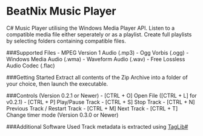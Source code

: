 BeatNix Music Player
=======
C# Music Player utilising the Windows Media Player API. Listen to a compatible media file either seperately or as a playlist. Create full playlists by selecting folders containing compatible files.

###Supported Files
	- MPEG Version 1 Audio (.mp3)
    - Ogg Vorbis (.ogg)
    - Windows Media Audio (.wma)
    - Waveform Audio (.wav)
    - Free Lossless Audio Codec (.flac)

###Getting Started
Extract all contents of the Zip Archive into a folder of your choice, then launch the executable.

###Controls (Version 0.2.1 or Newer)
	- [CTRL + O] Open File ([CTRL + L] for v0.2.1)
	- [CTRL + P] Play/Pause Track
	- [CTRL + S] Stop Track
	- [CTRL + N] Previous Track / Restart Track
	- [CTRL + M] Next Track
	- [CTRL + T] Change timer mode (Version 0.3.0 or Newer)

	
###Additional Software Used
Track metadata is extracted using [TagLib#](https://github.com/mono/taglib-sharp)
